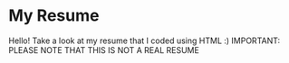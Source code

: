 # My Resume
Hello! Take a look at my resume that I coded using HTML :) 
IMPORTANT: PLEASE NOTE THAT THIS IS NOT A REAL RESUME
